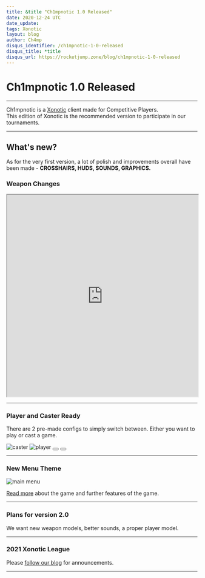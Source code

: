 ```yaml
---
title: &title "Ch1mpnotic 1.0 Released"
date: 2020-12-24 UTC
date_update:
tags: Xonotic
layout: blog
author: Ch4mp
disqus_identifier: /ch1mpnotic-1-0-released
disqus_title: *title
disqus_url: https://rocketjump.zone/blog/ch1mpnotic-1-0-released
---
```


<h1 class="w3-center">Ch1mpnotic 1.0 Released</h1>

<hr>

<p class="w3-center">Ch1mpnotic is a <a href="https://xonotic.org/">Xonotic</a> client made for Competitive Players.<br>
      This edition of Xonotic is the recommended version to participate in our tournaments.</p>


<hr>

## What's new?

As for the very first version, a lot of polish and improvements overall have been made - **CROSSHAIRS, HUDS, SOUNDS, GRAPHICS.**

### Weapon Changes


<iframe class="w3-mobile" style="height:533px;width:100%" src="https://www.youtube.com/embed/hwTZpaba3tE" allow="accelerometer; encrypted-media; gyroscope; picture-in-picture" allowfullscreen></iframe>

<hr>


### Player and Caster Ready

There are 2 pre-made configs to simply switch between. Either you want to play or cast a game.  

<div class="w3-display-container w3-margin-top">
  <img src="../../images/ch1mpnotic/caster.jpg" class="w3-mobile mySlides w3-image w3-animate-opacity" alt="caster">
  <img src="../../images/ch1mpnotic/player.jpg" class="w3-mobile mySlides w3-image w3-animate-opacity" alt="player">

  <button class="w3-button w3-display-left w3-hide-small" onclick="plusDivs(-1)">
    <i class="fas fa-3x fa-arrow-left"></i>
  </button>
  <button class="w3-button w3-display-right w3-hide-small" onclick="plusDivs(1)">
    <i class="fas fa-3x fa-arrow-right"></i>
  </button>
</div>

<hr>

### New Menu Theme

<img src="../../images/ch1mpnotic/6.jpg" class="w3-mobile w3-image" alt="main menu">


<a href="/ch1mpnotic">Read more</a> about the game and further features of the game.

<hr>




### Plans for version 2.0

We want new weapon models, better sounds, a proper player model.

<hr>

### 2021 Xonotic League

Please <a href="/blog">follow our blog</a> for announcements.

<hr>
<script>

  var slideIndex = 1;
  showDivs(slideIndex);

  function plusDivs(n) {
    showDivs(slideIndex += n);
  }

  function showDivs(n) {
    var i;
    var x = document.getElementsByClassName("mySlides");
    if (n > x.length) {
      slideIndex = 1
    }
    if (n < 1) {
      slideIndex = x.length
    };
    for (i = 0; i < x.length; i++) {
      x[i].style.display = "none";
    }
    x[slideIndex - 1].style.display = "block";
  }
</script>
